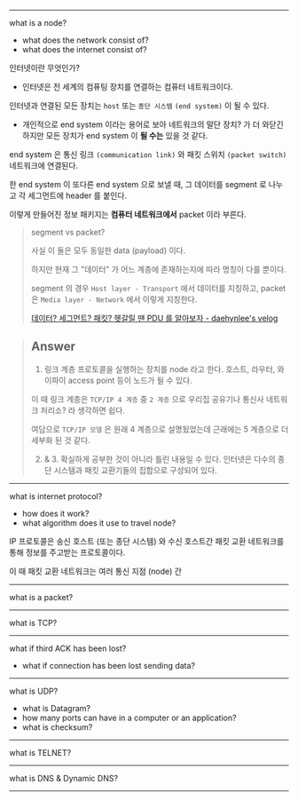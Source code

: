 
---

what is a node?
- what does the network consist of?
- what does the internet consist of?

인터넷이란 무엇인가?
- 인터넷은 전 세계의 컴퓨팅 장치를 연결하는 컴퓨터 네트워크이다.

인터넷과 연결된 모든 장치는 `host` 또는 `종단 시스템` `(end system)` 이 될 수 있다.
- 개인적으로 end system 이라는 용어로 보아 네트워크의 말단 장치? 가 더 와닫긴 하지만 모든 장치가 end system 이 **될 수는** 있을 것 같다.

end system 은 통신 링크 `(communication link)` 와 패킷 스위치 `(packet switch)` 네트워크에 연결된다. 

한 end system 이 또다른 end system 으로 보낼 때, 그 데이터를 segment 로 나누고 각 세그먼트에 header 를 붙인다.

이렇게 만들어진 정보 패키지는 **컴퓨터 네트워크에서** packet 이라 부른다.

> segment vs packet?
> 
> 사실 이 둘은 모두 동일한 data (payload) 이다.
> 
> 하지만 현재 그 "데이터" 가 어느 계층에 존재하는지에 따라 명칭이 다를 뿐이다.
> 
> segment 의 경우 `Host layer - Transport` 에서 데이터를 지칭하고, packet 은 `Media layer - Network` 에서 이렇게 지칭한다.
> 
> [데이터? 세그먼트? 패킷? 헷갈릴 땐 PDU 를 알아보자 - daehynlee's velog](https://velog.io/@hidaehyunlee/%EB%8D%B0%EC%9D%B4%ED%84%B0-%EC%84%B8%EA%B7%B8%EB%A8%BC%ED%8A%B8-%ED%8C%A8%ED%82%B7-%ED%97%B7%EA%B0%88%EB%A6%B4-%EB%95%90-PDU%EB%A5%BC-%EC%95%8C%EC%95%84%EB%B3%B4%EC%9E%90)

> ## Answer
> 
> 1. 링크 계층 프로토콜을 실행하는 장치를 node 라고 한다. 호스트, 라우터, 와이파이 access point 등이 노드가 될 수 있다.
> 
> 이 때 링크 계층은 `TCP/IP 4 계층` 중 `2 계층` 으로 우리집 공유기나 통신사 네트워크 처리소? 라 생각하면 쉽다.
> 
> 여담으로 `TCP/IP 모델` 은 원래 4 계층으로 설명됬었는데 근래에는 5 계층으로 더 세부화 된 것 같다.
> 
> 2. & 3. 확실하게 공부한 것이 아니라 틀린 내용일 수 있다. 인터넷은 다수의 종단 시스템과 패킷 교환기들의 집합으로 구성되어 있다.

---

what is internet protocol?
- how does it work?
- what algorithm does it use to travel node?

IP 프로토콜은 송신 호스트 (또는 종단 시스템) 와 수신 호스트간 패킷 교환 네트워크를 통해 정보를 주고받는 프로토콜이다. 

이 때 패킷 교환 네트워크는 여러 통신 지점 (node) 간 

---

what is a packet?

---

what is TCP?

---

what if third ACK has been lost?
- what if connection has been lost sending data?

---

what is UDP?
- what is Datagram?
- how many ports can have in a computer or an application?
- what is checksum?

---

what is TELNET?

---

what is DNS & Dynamic DNS?

---
